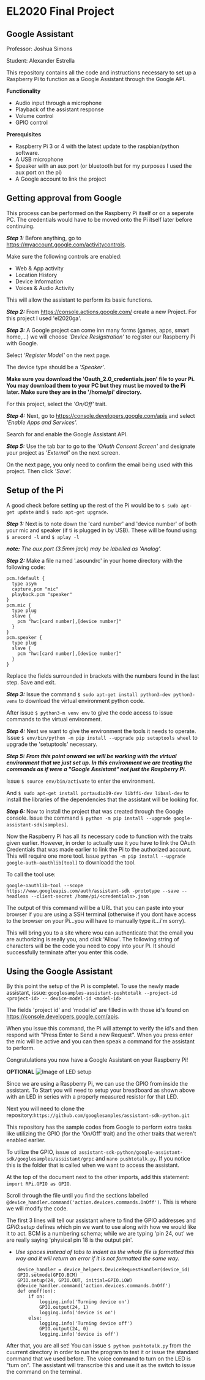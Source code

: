 # EL2020 Final Project
## Google Assistant ##

Professor: Joshua Simons

Student: Alexander Estrella

This repository contains all the code and instructions necessary to set up a Raspberry Pi to function as a Google Assistant through the Google API.

**Functionality**
- Audio input through a microphone
- Playback of the assistant response 
- Volume control
- GPIO control

**Prerequisites**
- Raspberry Pi 3 or 4 with the latest update to the raspbian/python software.
- A USB microphone
- Speaker with an aux port (or bluetooth but for my purposes I used the aux port on the pi)
- A Google account to link the project

## Getting approval from Google ##
This process can be performed on the Raspberry Pi itself or on a seperate PC. The credentials would have to be moved onto the Pi itself later before continuing.

***Step 1:*** Before anything, go to https://myaccount.google.com/activitycontrols.

Make sure the following controls are enabled:
- Web & App activity
- Location History
- Device Information
- Voices & Audio Activity

This will allow the assistant to perform its basic functions. 

***Step 2:*** From https://console.actions.google.com/ create a new Project. For this project I used 'el2020ga'.

***Step 3:*** A Google project can come inn many forms (games, apps, smart home,...) we will choose *'Device Resigstration'* to register our Raspberry Pi with Google. 

Select *'Register Model'* on the next page. 

The device type should be a *'Speaker'*.

**Make sure you download the 'Oauth_2.0_credentials.json' file to your Pi. You may download them to your PC but they must be moved to the Pi later. Make sure they are in the '/home/pi' directory.** 

For this project, select the *'On/Off'* trait.

***Step 4:*** Next, go to https://console.developers.google.com/apis and select *'Enable Apps and Services'.*

Search for and enable the Google Assistant API.

***Step 5:***   Use the tab bar to go to the *'OAuth Consent Screen'* and designate your project as *'External'* on the next screen.

On the next page, you only need to confirm the email being used with this project. Then click *'Save'.* 

## Setup of the Pi ##
A good check before setting up the rest of the Pi would be to `$ sudo apt-get update` and `$ sudo apt-get upgrade`.

***Step 1:*** Next is to note down the 'card number' and 'device number' of both your mic and speaker (if ti is plugged in by USB). These will be found using: `$ arecord -l` and `$ aplay -l`

_**note:** The aux port (3.5mm jack) may be labelled as 'Analog'._

***Step 2:*** Make a file named '.asoundrc' in your home directory with the following code:
```
pcm.!default {
  type asym
  capture.pcm "mic"
  playback.pcm "speaker"
}
pcm.mic {
  type plug
  slave {
    pcm "hw:[card number],[device number]"
  }
}
pcm.speaker {
  type plug
  slave {
    pcm "hw:[card number],[device number]"
  }
}
```
Replace the fields surrounded in brackets with the numbers found in the last step.
Save and exit.

***Step 3:*** Issue the command `$ sudo apt-get install python3-dev python3-venv` to download the virtual environment python code. 

After issue `$ python3-m venv env` to give the code access to issue commands to the virtual environment.

***Step 4:*** Next we want to give the environment the tools it needs to operate. Issue `$ env/bin/python -m pip install --upgrade pip setuptools wheel` to upgrade the 'setuptools' necessary.

***Step 5:***
__*From this point onward we will be working with the virtual environment that we just set up. In this environment we are treating the commands as if were a "Google Assistant" not just the Raspberry Pi.*__

Issue `$ source env/bin/activate` to enter the environment.

And `$ sudo apt-get install portaudio19-dev libffi-dev libssl-dev` to install  the libraries of the dependencies that the assistant will be looking for.

***Step 6:*** Now to install the project that was created through the Google console. Issue the command `$ python -m pip install --upgrade google-assistant-sdk[samples]`.

Now the Raspberry Pi has all its necessary code to function with the traits given earlier. However, in order to actually use it you have to link the OAuth Credentials that was made earlier to link the Pi to the authorized account. This will require one more tool. Issue `python -m pip install --upgrade google-auth-oauthlib[tool]` to downloadd the tool.

To call the tool use:

`google-oauthlib-tool --scope https://www.googleapis.com/auth/assistant-sdk -prototype --save --headless --client-secret /home/pi/<credentials>.json`

The output of this command will be a URL that you can paste into your browser if you are using a SSH terminal (otherwise if you dont have access to the browser on your Pi...you will have to manually type it...i'm sorry).

This will bring you to a site where wou can authenticate that the email you are authorizing is really you, and click 'Allow'. The following string of characters will be the code you need to copy into your Pi. It should successfully terminate after you enter this code.

## Using the Google Assistant ##
By this point the setup of the Pi is complete!. To use the newly made assistant, issue:
`googlesamples-assistant-pushtotalk --project-id <project-id> -- device-model-id <model-id>`

The fields 'project id' and 'model id' are filled in with those id's found on https://console.developers.google.com/apis.

When you issue this command, the Pi will attempt to verify the id's and then respond with "Press Enter to Send a new Request". When you press enter the mic will be active and you can then speak a command for the assistant to perform.

Congratulations you now have a Google Assistant on your Raspberry Pi!

**OPTIONAL**
![Image of LED setup](https://developers.google.com/assistant/sdk/images/rpi3_schematics.png)

Since we are using a Raspberry Pi, we can use the GPIO from inside the assistant. To Start you will need to setup your breadboard as shown above with an LED in series with a properly measured resistor for that LED.

Next you will need to clone the repository:`https://github.com/googlesamples/assistant-sdk-python.git`

This repository has the sample codes from Google to perform extra tasks like utilizing the GPIO (for the 'On/Off' trait) and the other traits that weren't enabled earlier.

To utilize the GPIO, issue `cd assistant-sdk-python/google-assistant-sdk/googlesamples/assistant/grpc` and `nano pushtotalk.py`. If you notice this is the folder that is called when we want to access the assistant. 

At the top of the document next to the other imports, add this statement:
`import RPi.GPIO as GPIO`.

Scroll through the file until you find the sections labelled `@device_handler.command('action.devices.commands.OnOff')`. This is where we will modify the code.

The first 3 lines will tell our assistant where to find the GPIO addresses and *GPIO.setup*  defines which pin we want to use along with how we would like it to act. BCM is a numbering schema; while we are typing 'pin 24, out' we are really saying 'physical pin 18 is the output pin'.

* *Use spaces instead of tabs to indent as the whole file is formatted this way and it will return an error if it is not formatted the same way.*

```
    device_handler = device_helpers.DeviceRequestHandler(device_id)
    GPIO.setmode(GPIO.BCM)
    GPIO.setup(24, GPIO.OUT, initial=GPIO.LOW)
    @device_handler.command('action.devices.commands.OnOff')
    def onoff(on):
        if on:
            logging.info('Turning device on')
            GPIO.output(24, 1)
            logging.info('device is on')
        else:
            logging.info('Turning device off')
            GPIO.output(24, 0)
            logging.info('device is off')
```

After that, you are all set! You can issue `$ python pushtotalk.py` from the cuurrent directory in order to run the program to test it or issue the standard command that we used before. The voice command to turn on the LED is "turn on". The assistant will transcribe this and use it as the switch to issue the command on the terminal.








































